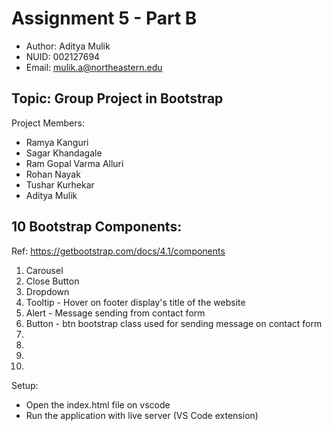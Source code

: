 
# Assignment 5 - Part B

- Author: Aditya Mulik
- NUID: 002127694
- Email: mulik.a@northeastern.edu

## Topic: Group Project in Bootstrap

Project Members:

- Ramya Kanguri
- Sagar Khandagale
- Ram Gopal Varma Alluri
- Rohan Nayak
- Tushar Kurhekar
- Aditya Mulik

## 10 Bootstrap Components: 

Ref: https://getbootstrap.com/docs/4.1/components

1. Carousel 
2. Close Button
3. Dropdown
4. Tooltip - Hover on footer display's title of the website
5. Alert - Message sending from contact form
6. Button - btn bootstrap class used for sending message on contact form
7. 
8. 
9. 
10. 


Setup:
- Open the index.html file on vscode
- Run the application with live server (VS Code extension)
